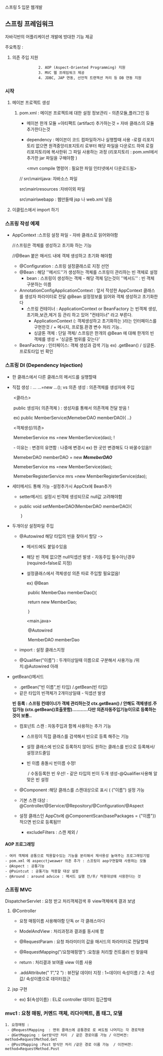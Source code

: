 스프링 5  입문 웹개발

## 스프링 프레임워크

자바긱반의 어플리케이션 개발에 방대한 기능 제공

주요특징 : 

1. 의존 주입 지원

				   2. AOP (Aspect-Oriented Programming) 지원
   				   3. MVC 웹 프레임워크 제공
   				   4. JDBC, JAP 연동, 선언적 트랜잭션 처리 등 DB 연동 지원

### 시작

1. 메이븐 프로젝트 생성

   1. pom.xml : 메이븐 프로젝트에 대한 설정 정보관리 - 의존모듈,플러그인 등

      - 메이븐 한개 모듈 =아티팩트 (artifact) 추가하는것 = 자바 클래스의 모듈 추가한다는것 

      - dependency : 메이븐이 코드 컴파일하거나 실행할때 사용 -로컬 리포지토리 없으면 원격중앙리포지토리 로부터 해당 파일을 다운로드 하여 로컬 리포지토리에 복사한뒤 그 파일 사용하는 과정 (리포지토리 : pom.xml에서 추가한 jar 파일을 구해야함 )

        <mvn compile 명령어 : 필요한 파일 인터넷에서 다운로드됨> 

      // src\main\java:  자바소스 파일

         src\main\resources :자바이외 파일

         src\main\webapp : 웹만들때 jsp 나 web.xml 넣음 

2. 이클립스에서 import 하기

### 스프링 작성 예제

+ AppContext :스프링 설정 파일  - 자바 클래스로 읽어와야함

  //스프링은 객체를 생성하고 초기화 하는 기능

  //@Bean 붙은 매서드 내에 객체 생성하고 초기화 해야함

  + @Configuration : 스프링 설정클래스로 지정 선언
  + @Bean : 해당 ''메서드''가 생성하는 객체를 스프링이 관리하는 빈 객체로 설정
    + bean : 스프링이 생성하는 객체  - 해당 객체 담는것이 ''메서드'' : 빈 객체 구분하는 이름
  + AnnotationConfigApplicationContext : 앞서 작성한 AppContext 클래스를 생성자 파라미터로 전달 @Bean 설정정보를 읽어와 객체 생성하고 초기화한다
    + 스프링 컨테이너  : ApplicationContext or BeanFactory 는 빈객체 생성,초기화,보관,제거 등 관리 하고 있어 "컨테이너" 라고 부른다.
      + ApplicationContext (: 객체생성하고 초기화하는 )라는 인터페이스를 구현한것 / + 메시지, 프로필.환경 변수 처리 기능..
      + 싱글톤 객체 : 단일 객체/ 스프링은 한개의 @Bean 에 대해 한개의 빈 객체를 생성 = '싱글톤 범위를 갖는다'
  + BeanFactory : 인터페이스: 객체 생성과 검색 기능 ex) .getBean() / 싱글톤.프로토타입 빈 확인



### 스프링 DI (Dependency Injection)

- 한 클래스에서 다른 클래스의 메서드를 실행할때

- 직접 생성 : ... ...=new ...();  vs 의존 생성 :  의존객체를 생성자에 주입

  ​	<클라스> 

  ​	public 생성자( 의존객체 ) : 생성자를 통해서 의존객체 전달 받음  !

  ​			ex) public MemberService(MemeberDAO memberDAO){ ..}

  ​				<객체생성/의존>

  ​					MemeberService ms =new MemberService(dao); !

  ​			- 이유는 : 변경의 유연함 : 나중에 변경시 ex) 한 곳만 변경해도 다 바꿀수있음!!

  ​						MemeberDAO memberDAO = new ***MemeberDAO***

  ​							MemeberService ms =new MemberService(dao); 

  ​							MemeberRegisterService mrs =new MemberRegisterService(dao);

- 세터메서드 통해 가능  -설정추가시 AppCtx에 Bean추가

  - setter메서드 설정시 빈객체 생성되므로 null값 고려해야함

  - public void setMemberDAO(MemberDAO memberDAO){

    ​	}

- 두개이상 설정파일 주입

  - @Autowired 해당 타입의 빈을 찾아서 할당 ->

    - 메서드에도 붙일수있음

    - 해당 빈 객체 없으면 null익셉션 발생 - 자동주입 필수아닌경우 (required=false로 지정)

    - 설정클래스에서 객체생성 의존 따로 주입할 필요없음!

      ex) @Bean 

      ​		public MemberDao memberDao(){

      ​			return new MemberDao;

      ​		 }

      <main.java>

      ​	@Autowired

      ​		MemberDAO memberDao

  - import : 설정 클래스지정

  - @Qualifier("이름") : 두개이상일때 이름으로 구분해서 사용가능 /위치:@Autowired 아래

- getBean()메서드

  -  .getBean("빈 이름",빈 타입) /.getBean(빈 타입)
  - 같은 타입의 빈객체가 2개이상일떄 - 익셉션 발생

  **빈 등록 :  스프링 컨테이너가 객체 관리하는것 ctx.getBean() / 안해도 객체생성.주입가능 (ctx.getBean()호출못함)...........다만 의존자동주입기능이므로 등록하는 것이 보통..**

   - 컴포넌트 스캔 : 자동주입과 함께 사용하는 추가 기능 

     - 스프링이 직접 클래스를 검색해서 빈으로 등록 해주는 기능

     - 설정 클래스에 빈으로 등록하지 않아도 원하는 클래스를 빈으로 등록해서/ 설정코드줄임 

     - 빈 이름 충돌시 빈이름 수정! 

       ​	/ 수동등록한 빈 우선! - 같은 타입의 빈이 두개 생성-@Qualifier사용해 알맞은 빈 설정

  - @Component :해당 클래스를 스캔대상으로 표시 ( ("이름") 설정 가능

  - 기본 스캔 대상 : @Controller/@Service/@Repository/@Configuration/@Aspect

  - 설정 클래스인 AppCtx에 @ComponentScan(basePackages = {"이름"}) 적으면 빈으로 등록됨!!!

    - excludeFilters :  스캔 제외 / 

#### AOP 프로그래밍

	- 여러 객체에 공통으로 적용할수있는 기능을 분리해서 재사용성 높여주는 프로그래밍기법
	- pom.xml 에 aspecctjweawer 의존 추가 : 스프링이 aop구현할때 사용하는 모듈
	- @Aspect : 공통기능
	- @Pointcut : 공통기능 적용할 대상 설정
	- @Around : around advice : 메서드 실행 전/후/ 적용대상에 사용한다는 것



### 스프링 MVC

DispatcherServlet : 요청 받고 처리객체검색 후 view객체에게 결과 보냄

1. @Controller

   - 요청 매핑이름 사용해야함 단독 or 각 클래스마다

   - ModelAndView : 처리과정과 결과를 동시에 함
   - @RequestParam : 요청 파라미터의 값을 매서드의 파라미터로 전달할때
   - @RequestMapping("/요청매핑명") :요청을 처리할 컨트롤러 빈 찾을때
   - return : 처리결과 보여줄 view 이름 사용
   - .addAttribute(" 1","2 ") : 뷰전달 데이터 지정 : 1=데이터 속성이름 / 2: 속성 값/ 속성이름으로 데이터접근 

2. jsp 구현

   - ex) ${속성이름} : EL로 controller 데이터 접근할때

### mvc1 : 요청 매핑, 커멘드 객체, 리다이렉트, 폼 태그, 모델

 	1. 요청매핑 : 
     - @RequestMapping  : 맨위 클래스에 공통경로 로 써도됨 나머지는 각 경로적용
     - @GetMapping : Get방식만 처리  / 같은 경로이름 가능 / 이전버젼: method=RequestMethod.Get
     - @PostMapping :Post 방식만 처리 /같은 경로 이름 가능  / 이전버젼: method=RequestMethod.Post

